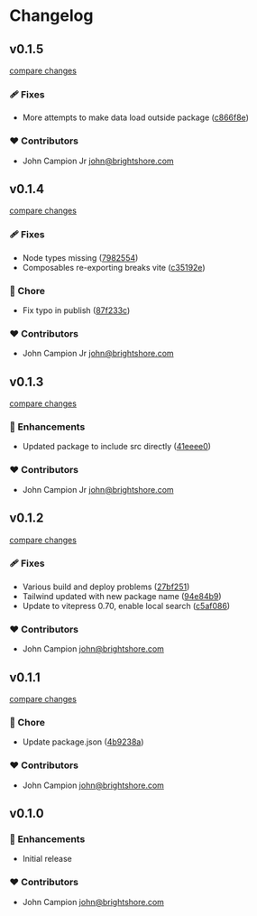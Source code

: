# Changelog

## v0.1.5

[compare changes](https://github.com/jcamp-code/vitepress-blog-theme/compare/v0.1.4...v0.1.5)

### 🩹 Fixes

- More attempts to make data load outside package ([c866f8e](https://github.com/jcamp-code/vitepress-blog-theme/commit/c866f8e))

### ❤️ Contributors

- John Campion Jr <john@brightshore.com>

## v0.1.4

[compare changes](https://github.com/jcamp-code/vitepress-blog-theme/compare/v0.1.3...v0.1.4)

### 🩹 Fixes

- Node types missing ([7982554](https://github.com/jcamp-code/vitepress-blog-theme/commit/7982554))
- Composables re-exporting breaks vite ([c35192e](https://github.com/jcamp-code/vitepress-blog-theme/commit/c35192e))

### 🏡 Chore

- Fix typo in publish ([87f233c](https://github.com/jcamp-code/vitepress-blog-theme/commit/87f233c))

### ❤️ Contributors

- John Campion Jr <john@brightshore.com>

## v0.1.3

[compare changes](https://github.com/jcamp-code/vitepress-blog-theme/compare/v0.1.2...v0.1.3)

### 🚀 Enhancements

- Updated package to include src directly ([41eeee0](https://github.com/jcamp-code/vitepress-blog-theme/commit/41eeee0))

### ❤️ Contributors

- John Campion Jr <john@brightshore.com>

## v0.1.2

[compare changes](https://github.com/jcamp-code/vitepress-blog-theme/compare/v0.1.1...v0.1.2)

### 🩹 Fixes

- Various build and deploy problems ([27bf251](https://github.com/jcamp-code/vitepress-blog-theme/commit/27bf251))
- Tailwind updated with new package name ([94e84b9](https://github.com/jcamp-code/vitepress-blog-theme/commit/94e84b9))
- Update to vitepress 0.70, enable local search ([c5af086](https://github.com/jcamp-code/vitepress-blog-theme/commit/c5af086))

### ❤️ Contributors

- John Campion <john@brightshore.com>

## v0.1.1

[compare changes](https://github.com/jcamp-code/vitepress-blog-theme/compare/v0.1.0...v0.1.1)

### 🏡 Chore

- Update package.json ([4b9238a](https://github.com/jcamp-code/vitepress-blog-theme/commit/4b9238a))

### ❤️ Contributors

- John Campion <john@brightshore.com>

## v0.1.0

### 🚀 Enhancements

- Initial release

### ❤️ Contributors

- John Campion <john@brightshore.com>
